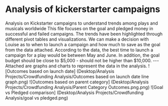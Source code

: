 # Analysis of kickerstarter campaigns
Analysis on Kickstarter campaigns to understand trends among plays and musicals worldwide
This file focuses on the goal and pledged money in successful and failed campaigns. The trends have been highlighted through different pivot tables and visualizations. We can make a decision with Louise as to when to launch a campaign and how much to save as the goal from the data attached. According to the data, the best time to launch a campaign for a play would be between May and June. In addition, the goal budget should be close to $5,000 - should not be higher than $10,000. ---
Attached are graphs and charts to represent the data in the analysis. 
![Outcomes based on launch date] (Desktop/Analysis Projects/Crowdfunding Analysis/Outcomes based on launch date line graph.png)
![Outcomes based on parent category] (Desktop/Analysis Projects/Crowdfunding Analysis/Parent Category Outcomes.png.png)
![Goal vs Pledged comparison] (Desktop/Analysis Projects/Crowdfunding Analysis/goal vs pledged.png)
